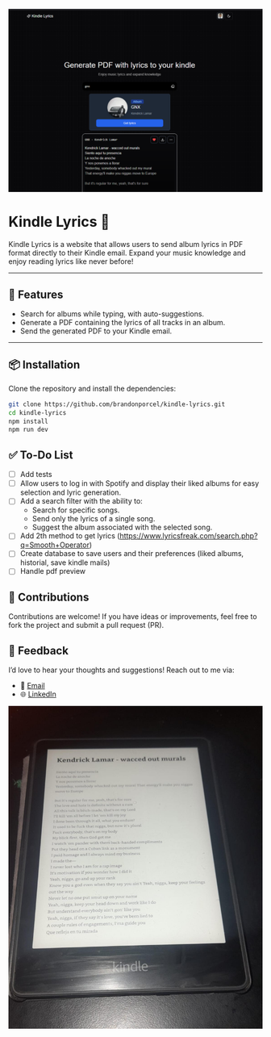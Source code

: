 ![Kindle Lyrics Cover](public/og.png)

# Kindle Lyrics 🎵

Kindle Lyrics is a website that allows users to send album lyrics in PDF format directly to their Kindle email. Expand your music knowledge and enjoy reading lyrics like never before!

---

## 🚀 Features

- Search for albums while typing, with auto-suggestions.
- Generate a PDF containing the lyrics of all tracks in an album.
- Send the generated PDF to your Kindle email.

---

## 📦 Installation

Clone the repository and install the dependencies:

```bash
git clone https://github.com/brandonporcel/kindle-lyrics.git
cd kindle-lyrics
npm install
npm run dev
```

## ✅ To-Do List

- [ ] Add tests
- [ ] Allow users to log in with Spotify and display their liked albums for easy selection and lyric generation.
- [ ] Add a search filter with the ability to:
  - Search for specific songs.
  - Send only the lyrics of a single song.
  - Suggest the album associated with the selected song.
- [ ] Add 2th method to get lyrics (https://www.lyricsfreak.com/search.php?q=Smooth+Operator)
- [ ] Create database to save users and their preferences (liked albums, historial, save kindle mails)
- [ ] Handle pdf preview

## 🤝 Contributions

Contributions are welcome!
If you have ideas or improvements, feel free to fork the project and submit a pull request (PR).

## 💬 Feedback

I’d love to hear your thoughts and suggestions!
Reach out to me via:

- 📧 [Email](mailto:brandon7.7porcel@gmail.com)
- 🌐 [LinkedIn](https://linkedin.com/in/brandonporcel)

![Kindle Lyrics Preview](public/preview.jpg)
